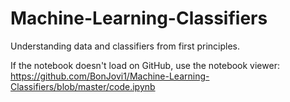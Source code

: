 # Machine-Learning-Classifiers
Understanding data and classifiers from first principles. 

If the notebook doesn't load on GitHub, use the notebook viewer:
https://github.com/BonJovi1/Machine-Learning-Classifiers/blob/master/code.ipynb 
